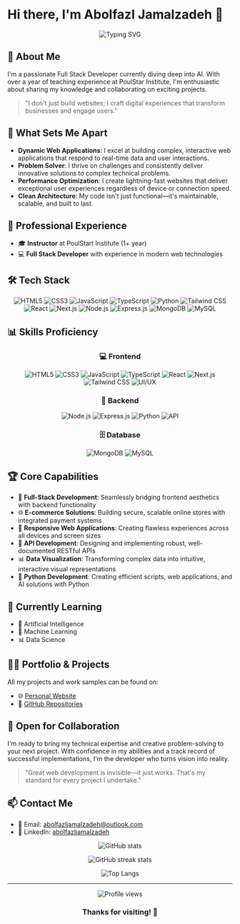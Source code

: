 # Hi there, I'm Abolfazl Jamalzadeh 👋

<div align="center">
  <img src="https://readme-typing-svg.herokuapp.com?font=Fira+Code&size=27&duration=3000&pause=1000&color=2F81F7&center=true&vCenter=true&width=435&lines=Frontend+Developer;Backend+Developer;Full+Stack+Developer;AI+Enthusiast" alt="Typing SVG" />
</div>

## 🚀 About Me
I'm a passionate Full Stack Developer currently diving deep into AI. With over a year of teaching experience at PoulStar Institute, I'm enthusiastic about sharing my knowledge and collaborating on exciting projects.

> "I don't just build websites; I craft digital experiences that transform businesses and engage users."

## 💪 What Sets Me Apart
- **Dynamic Web Applications**: I excel at building complex, interactive web applications that respond to real-time data and user interactions.
- **Problem Solver**: I thrive on challenges and consistently deliver innovative solutions to complex technical problems.
- **Performance Optimization**: I create lightning-fast websites that deliver exceptional user experiences regardless of device or connection speed.
- **Clean Architecture**: My code isn't just functional—it's maintainable, scalable, and built to last.

## 💼 Professional Experience
- 🎓 **Instructor** at PoulStart Institute (1+ year)
- 💻 **Full Stack Developer** with experience in modern web technologies

## 🛠️ Tech Stack
<div align="center">
  
  ![HTML5](https://img.shields.io/badge/-HTML5-E34F26?style=for-the-badge&logo=html5&logoColor=white)
  ![CSS3](https://img.shields.io/badge/-CSS3-1572B6?style=for-the-badge&logo=css3&logoColor=white)
  ![JavaScript](https://img.shields.io/badge/-JavaScript-F7DF1E?style=for-the-badge&logo=javascript&logoColor=black)
  ![TypeScript](https://img.shields.io/badge/-TypeScript-3178C6?style=for-the-badge&logo=typescript&logoColor=white)
  ![Python](https://img.shields.io/badge/-Python-3776AB?style=for-the-badge&logo=python&logoColor=white)
  ![Tailwind CSS](https://img.shields.io/badge/-Tailwind_CSS-38B2AC?style=for-the-badge&logo=tailwind-css&logoColor=white)
  ![React](https://img.shields.io/badge/-React-61DAFB?style=for-the-badge&logo=react&logoColor=black)
  ![Next.js](https://img.shields.io/badge/-Next.js-000000?style=for-the-badge&logo=next.js&logoColor=white)
  ![Node.js](https://img.shields.io/badge/-Node.js-339933?style=for-the-badge&logo=node.js&logoColor=white)
  ![Express.js](https://img.shields.io/badge/-Express.js-000000?style=for-the-badge&logo=express&logoColor=white)
  ![MongoDB](https://img.shields.io/badge/-MongoDB-47A248?style=for-the-badge&logo=mongodb&logoColor=white)
  ![MySQL](https://img.shields.io/badge/-MySQL-4479A1?style=for-the-badge&logo=mysql&logoColor=white)
  
</div>

## 📊 Skills Proficiency

<div align="center">

### 💻 Frontend
![HTML5](https://img.shields.io/badge/HTML5-95%25-orange?style=for-the-badge&logo=html5&logoColor=white&labelColor=E34F26)
![CSS3](https://img.shields.io/badge/CSS3-92%25-blue?style=for-the-badge&logo=css3&logoColor=white&labelColor=1572B6)
![JavaScript](https://img.shields.io/badge/JavaScript-90%25-yellow?style=for-the-badge&logo=javascript&logoColor=black&labelColor=F7DF1E)
![TypeScript](https://img.shields.io/badge/TypeScript-85%25-blue?style=for-the-badge&logo=typescript&logoColor=white&labelColor=3178C6)
![React](https://img.shields.io/badge/React-88%25-lightblue?style=for-the-badge&logo=react&logoColor=black&labelColor=61DAFB)
![Next.js](https://img.shields.io/badge/Next.js-82%25-black?style=for-the-badge&logo=next.js&logoColor=white&labelColor=000000)
![Tailwind CSS](https://img.shields.io/badge/Tailwind-95%25-teal?style=for-the-badge&logo=tailwind-css&logoColor=white&labelColor=38B2AC)
![UI/UX](https://img.shields.io/badge/UI%2FUX-70%25-purple?style=for-the-badge&logo=figma&logoColor=white&labelColor=F24E1E)

### 🔐 Backend
![Node.js](https://img.shields.io/badge/Node.js-85%25-green?style=for-the-badge&logo=node.js&logoColor=white&labelColor=339933)
![Express.js](https://img.shields.io/badge/Express-75%25-gray?style=for-the-badge&logo=express&logoColor=white&labelColor=000000)
![Python](https://img.shields.io/badge/Python-70%25-blue?style=for-the-badge&logo=python&logoColor=white&labelColor=3776AB)
![API](https://img.shields.io/badge/API%20Dev-80%25-orange?style=for-the-badge&logo=fastapi&logoColor=white&labelColor=009688)

### 🗄️ Database
![MongoDB](https://img.shields.io/badge/MongoDB-85%25-green?style=for-the-badge&logo=mongodb&logoColor=white&labelColor=47A248)
![MySQL](https://img.shields.io/badge/MySQL-80%25-blue?style=for-the-badge&logo=mysql&logoColor=white&labelColor=4479A1)

</div>

## 🏆 Core Capabilities
- 🔄 **Full-Stack Development**: Seamlessly bridging frontend aesthetics with backend functionality
- 🌐 **E-commerce Solutions**: Building secure, scalable online stores with integrated payment systems
- 📱 **Responsive Web Applications**: Creating flawless experiences across all devices and screen sizes
- 🔧 **API Development**: Designing and implementing robust, well-documented RESTful APIs
- 📊 **Data Visualization**: Transforming complex data into intuitive, interactive visual representations
- 🐍 **Python Development**: Creating efficient scripts, web applications, and AI solutions with Python

## 🌱 Currently Learning
- 🤖 Artificial Intelligence
- 🧠 Machine Learning
- 📊 Data Science

## 👨‍💻 Portfolio & Projects
All my projects and work samples can be found on:
- 🌐 [Personal Website](https://abolfazljamalzadeh.ir)
- 📁 [GitHub Repositories](https://github.com/abolfazljamalzadeh?tab=repositories)

## 🤝 Open for Collaboration
I'm ready to bring my technical expertise and creative problem-solving to your next project. With confidence in my abilities and a track record of successful implementations, I'm the developer who turns vision into reality.

> "Great web development is invisible—it just works. That's my standard for every project I undertake."

## 📫 Contact Me
- 📧 Email: [abolfazljamalzadeh@outlook.com](mailto:abolfazljamalzadeh@outlook.com)
- 💼 LinkedIn: [abolfazljamalzadeh](https://www.linkedin.com/in/abolfazljamalzadeh/)

<div align="center">
  
  ![GitHub stats](https://github-readme-stats.vercel.app/api?username=abolfazljamalzadeh&show_icons=true&theme=tokyonight)
  
  ![GitHub streak stats](https://github-readme-streak-stats.herokuapp.com/?user=abolfazljamalzadeh&theme=tokyonight)
  
  ![Top Langs](https://github-readme-stats.vercel.app/api/top-langs/?username=abolfazljamalzadeh&layout=compact&theme=tokyonight)
  
</div>

---

<div align="center">
  <img src="https://komarev.com/ghpvc/?username=abolfazljamalzadeh&color=blue" alt="Profile views" />
  
  ### Thanks for visiting! 👋
</div> 
